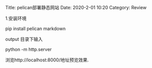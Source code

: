 Title: pelican部署静态网站
Date: 2020-2-01 10:20
Category: Review



1.安装环境

pip install  pelican markdown



output 目录下输入

python -m http.server

浏览http://localhost:8000/地址预览效果.